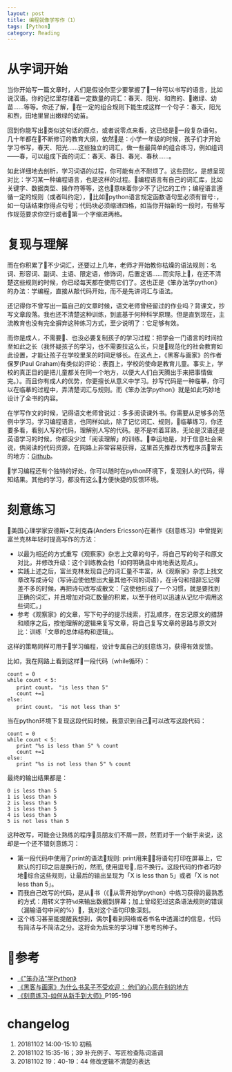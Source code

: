 ```yaml
---
layout: post
title: 编程就像学写作（1）
tags: [Python]
category: Reading
---
```


# 从字词开始

当你开始写一篇文章时，人们是假设你至少要掌握了一种可以书写的语言，比如说汉语。你的记忆里存储着一定数量的词汇：春天、阳光、和煦的、嫩绿、幼苗……等等。你还了解，在一定的组合规则下能生成这样一个句子：春天，阳光和煦，田地里冒出嫩绿的幼苗。

回到你能写出类似这句话的原点，或者说零点来看，这已经是一段复杂语句。几十年都在不断修订的教育大纲，依然是：小学一年级的时候，孩子们才开始学习书写，春天、阳光……这些独立的词汇，做一些最简单的组合练习，例如组词——春，可以组成下面的词汇：春天、春日、春光、春秋……。

如此详细地去剖析，学习词语的过程，你可能有点不耐烦了。这些回忆，是想呈现对比：学习某一种编程语言，也是这样的过程。编程语言有自己的词汇库，比如关键字、数据类型、操作符等等，这也意味着你少不了记忆的工作；编程语言遵循一定的规则（或者叫约定），比如python语言规定函数语句里必须有冒号`:`，如一句话结束你得点句号；代码块必须缩进四格，如当你开始新的一段时，有些写作规范要求你空行或者第一个字缩进两格。

# 复现与理解

而在你积累了不少词汇，还要过上几年，老师才开始教你枯燥的语法规则：名词、形容词、副词、主语、限定语，修饰词，后置定语……而实际上，在还不清楚这些规则的时候，你已经每天都在使用它们了。这也正是《笨办法学python》的办法：学编程，直接从敲代码开始，而不是先讲词汇与语法。

还记得你不曾写出一篇自己的文章时候，语文老师曾经留过的作业吗？背课文，抄写文章段落。我也还不清楚这种训练，到底基于何种科学原理。但是直到现在，主流教育也没有完全摒弃这种练习方式，至少说明了：它足够有效。

而你是成人，不需要、也没必要复制孩子的学习过程：把学会一门语言的时间拉至如此之长（我怀疑孩子的学习，也不需要拉这么长，只是规范化的社会教育如此设置，才能让孩子在学校里呆的时间足够长。在这点上，《黑客与画家》的作者保罗(Paul Graham)有类似的评论：表面上，学校的使命是教育儿童。事实上，学校的真正目的是把儿童都关在同一个地方，以便大人们白天腾出手来把事情做完。）。而且你有成人的优势，你更擅长从意义中学习。抄写代码是一种临摹，你可以在临摹的过程中，弄清楚词汇与规则。而《笨办法学python》就是如此巧妙地设计了全书的内容。

在学写作文的时候，记得语文老师曾说过：多多阅读课外书。你需要从足够多的范例中学习。学习编程语言，也同样如此，除了记忆词汇、规则，临摹练习，你还要多看，看别人写的代码，理解别人写的代码。是不是听着耳熟，无论是汉语还是英语学习的时候，你都没少过「阅读理解」的训练。幸运地是，对于信息社会来说，供阅读的代码资源，在网路上非常容易获得，这里首先推荐优秀程序员常去的地方：[Github](github.com)。

学习编程还有个独特的好处，你可以随时在python环境下，复现别人的代码，得知结果。其他的学习，都没有这么方便快捷的反馈环境。

# 刻意练习

美国心理学家安德斯•艾利克森(Anders
   Ericsson)在著作《刻意练习》中曾提到富兰克林年轻时提高写作的方法：

- 以最为相近的方式重写《观察家》杂志上文章的句子，将自己写的句子和原文对比，并修改升级：这个训练教会他「如何明确且中肯地表达观点」。
- 实践上述之后，富兰克林发现自己的词汇量不丰富，从《观察家》杂志上找文章改写成诗句（写诗迫使他想出大量其他不同的词语），在诗句和措辞忘记得差不多的时候，再把诗句改写成散文：「这使他形成了一个习惯，就是要找到正确的词汇，并且增加对词汇数量的积累，以至于他可以迅速从记忆中调用这些词汇。」
- 参考《观察家》的文章，写下句子的提示线索，打乱顺序，在忘记原文的措辞和顺序之后，按他理解的逻辑来复写文章，将自己复写文章的思路与原文对比：训练「文章的总体结构和逻辑」。

这样的策略同样可用于学习编程，设计专属自己的刻意练习，获得有效反馈。

比如，我在网路上看到这样一段代码（while循环）：
```
count = 0
while count < 5:
   print count， "is less than 5"
   count +=1
else:
   print count， "is not less than 5"
```
当在python环境下复现这段代码时候，我意识到自己可以改写这段代码：

```
count = 0
while count < 5:
   print "%s is less than 5" % count
   count +=1
else:
   print "%s is not less than 5" % count
```

最终的输出结果都是：

```
0 is less than 5
1 is less than 5
2 is less than 5
3 is less than 5
4 is less than 5
5 is not less than 5
```

这种改写，可能会让熟练的程序员朋友们不屑一顾，然而对于一个新手来说，这却是一个还不错刻意练习：

- 第一段代码中使用了print的语法规则: print用来将语句打印在屏幕上，它默认的打印之后是换行的，然而, 使用逗号`,`后不换行。这段代码的作者巧妙地综合这些规则，让最后的输出呈现为「X is less than 5」或者「X is not less than 5」。
- 而我自己改写的代码，是从书（《从零开始学python》中练习获得的最熟悉的方式：用转义字符`%d`来输出数据到屏幕；加上曾经犯过这条语法规则的错误（漏输语句中间的%），我对这个语句印象深刻。
- 这个练习甚至能提醒我想到，偶尔看到网络或者书名中透漏过的信息，代码有简洁与不简洁之分。这将会为后来的学习埋下思考的种子。

# 参考
- [《"笨办法"学Python》](https://book.douban.com/subject/26264642/)
- [《黑客与画家》为什么书呆子不受欢迎： 他们的心思在别的地方](https://book.douban.com/subject/6021440/)
- [《刻意练习-如何从新手到大师》](https://book.douban.com/subject/26895993/)P195-196



# changelog
1. 20181102 14:00-15:10 初稿
2. 20181102 15:35-16；39 补充例子、写匠检查陈词滥调
3. 20181102 19：40-19：44 修改逻辑不清楚的表达

